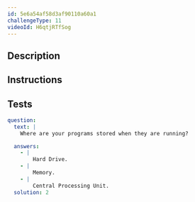 ```yaml
---
id: 5e6a54af58d3af90110a60a1
challengeType: 11
videoId: H6qtjRTfSog
---
```


## Description
<section id='description'>
</section>

## Instructions
<section id='instructions'>

</section>

## Tests
<section id='tests'>

```yml
question:
  text: |
    Where are your programs stored when they are running?

  answers:
    - |
        Hard Drive.
    - |
        Memory.
    - |
        Central Processing Unit.
  solution: 2

```

</section>
